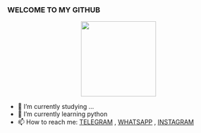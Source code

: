 ### WELCOME TO MY GITHUB
<div align="center">
  <img border-radius: 15px src="https://i.imgur.com/Pf1Wynm.png" width="170" height="170"/>
  <p align="center">

</p>
  </p>
</div>

- 🔭 I’m currently studying ...
- 🌱 I’m currently learning python
- 📫 How to reach me: [TELEGRAM](https://telegram.dog/neer_j) , [WHATSAPP](https://wa.me/918113921898) , [INSTAGRAM](https://www.instagram.com/neer_j_)
 
